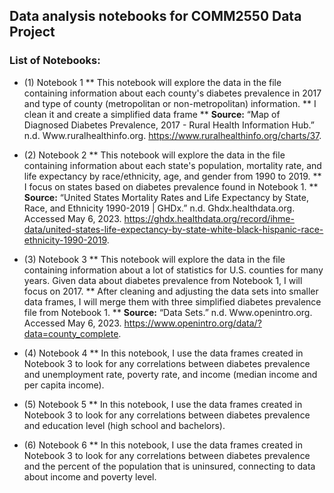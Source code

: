 ## Data analysis notebooks for COMM2550 Data Project

### List of Notebooks:
* (1) Notebook 1
** This notebook will explore the data in the file containing information about each county's diabetes prevalence in 2017 and type of county (metropolitan or non-metropolitan) information.
** I clean it and create a simplified data frame
** **Source:** “Map of Diagnosed Diabetes Prevalence, 2017 - Rural Health Information Hub.” n.d. Www.ruralhealthinfo.org. https://www.ruralhealthinfo.org/charts/37.

* (2) Notebook 2
** This notebook will explore the data in the file containing information about each state's population, mortality rate, and life expectancy by race/ethnicity, age, and gender from 1990 to 2019.
** I focus on states based on diabetes prevalence found in Notebook 1.
** **Source:** “United States Mortality Rates and Life Expectancy by State, Race, and Ethnicity 1990-2019 | GHDx.” n.d. Ghdx.healthdata.org. Accessed May 6, 2023. https://ghdx.healthdata.org/record/ihme-data/united-states-life-expectancy-by-state-white-black-hispanic-race-ethnicity-1990-2019.

* (3) Notebook 3
** This notebook will explore the data in the file containing information about a lot of statistics for U.S. counties for many years. Given data about diabetes prevalence from Notebook 1, I will focus on 2017.
** After cleaning and adjusting the data sets into smaller data frames, I will merge them with three simplified diabetes prevalence file from Notebook 1.
** **Source:** “Data Sets.” n.d. Www.openintro.org. Accessed May 6, 2023. https://www.openintro.org/data/?data=county_complete.

* (4) Notebook 4
** In this notebook, I use the data frames created in Notebook 3 to look for any correlations between diabetes prevalence and unemployment rate, poverty rate, and income (median income and per capita income).

* (5) Notebook 5
** In this notebook, I use the data frames created in Notebook 3 to look for any correlations between diabetes prevalence and education level (high school and bachelors).

* (6) Notebook 6
** In this notebook, I use the data frames created in Notebook 3 to look for any correlations between diabetes prevalence and the percent of the population that is uninsured, connecting to data about income and poverty level.
